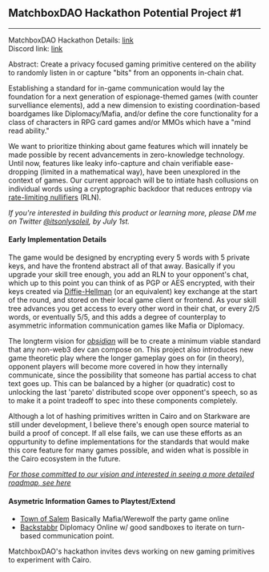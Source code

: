 ## MatchboxDAO Hackathon Potential Project #1
---

MatchboxDAO Hackathon Details: [link](https://www.matchboxdao.com/) 
<br>
Discord link: [link](https://discord.gg/tAjuxPeQ) 


Abstract: Create a privacy focused gaming primitive centered on the ability to randomly listen in or capture "bits" from an opponents in-chain chat. 

Establishing a standard for in-game communication would lay the foundation for a next generation of espionage-themed games (with counter survelliance elements), add a new dimension to existing coordination-based boardgames like Diplomacy/Mafia, and/or define the core functionality for a class of characters in RPG card games and/or MMOs which have a "mind read ability."

We want to prioritize thinking about game features which will innately be made possible by recent advancements in zero-knowledge technology. Until now, features like leaky info-capture and chain verifiable ease-dropping (limited in a mathematical way), have been unexplored in the context of games. Our current approach will be to intiate hash collusions on individual words using a cryptographic backdoor that reduces entropy via [rate-limiting nullifiers](https://twitter.com/vacp2p/status/1504782393730736128?s=20&t=7i9pwJdVpt94-X2qI3x3lw) (RLN). 

_If you're interested in building this product or learning more, please DM me on Twitter [@itsonlysoleil](https://twitter.com/itsonlysoleil), by July 1st._

#### **Early Implementation Details**
 
The game would be designed by encrypting every 5 words with 5 private keys, and have the frontend abstract all of that away. Basically if you upgrade your skill tree enough, you add an RLN to your opponent's chat, which up to this point you can think of as PGP or AES encrypted, with their keys created via [Diffie-Hellman](https://en.wikipedia.org/wiki/Diffie%E2%80%93Hellman_key_exchange) (or an equivalent) key exchange at the start of the round, and stored on their local game client or frontend. As your skill tree advances you get access to every other word in their chat, or every 2/5 words, or eventually 5/5, and this adds a degree of counterplay to asymmetric information communication games like Mafia or Diplomacy.

The longterm vision for [_obsidian_](https://github.com/cheikhfiteni/obsidian) will be to create a minimum viable standard that any non-web3 dev can compose on. This project also introduces new game theoretic play where the longer gameplay goes on for (in theory), opponent players will become more covered in how they internally communicate, since the possibility that someone has partial access to chat text goes up. This can be balanced by a higher (or quadratic) cost to unlocking the last 'pareto' distributed scope over opponent's speech, so as to make it a point tradeoff to spec into these components completely.

Although a lot of hashing primitives written in Cairo and on Starkware are still under development, I believe there's enough open source material to build a proof of concept. If all else fails, we can use these efforts as an oppurtunity to define implementations for the standards that would make this core feature for many games possible, and widen what is possible in the Cairo ecosystem in the future.

[_For those committed to our vision and interested in seeing a more detailed roadmap, see here_](./Detailed_Roadmap.md)

#### **Asymetric Information Games to Playtest/Extend**

- [Town of Salem](https://www.blankmediagames.com/) Basically Mafia/Werewolf the party game online
- [Backstabbr](https://www.backstabbr.com/) Diplomacy Online w/ good sandboxes to iterate on turn-based communication point. 

MatchboxDAO's hackathon invites devs working on new gaming primitives to experiment with Cairo. 
